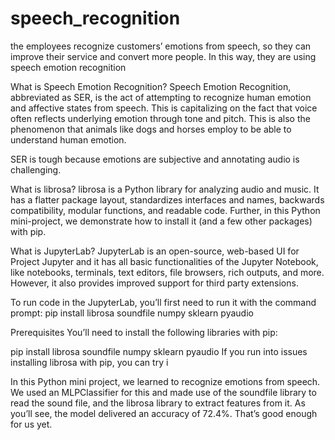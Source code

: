 # speech_recognition


the employees recognize customers’ emotions from speech, so they can improve their service and convert more people. In this way, they are using speech emotion recognition

What is Speech Emotion Recognition?
Speech Emotion Recognition, abbreviated as SER, is the act of attempting to recognize human emotion and affective states from speech. This is capitalizing on the fact that voice often reflects underlying emotion through tone and pitch. This is also the phenomenon that animals like dogs and horses employ to be able to understand human emotion.

SER is tough because emotions are subjective and annotating audio is challenging.

What is librosa?
librosa is a Python library for analyzing audio and music. It has a flatter package layout, standardizes interfaces and names, backwards compatibility, modular functions, and readable code. Further, in this Python mini-project, we demonstrate how to install it (and a few other packages) with pip.

What is JupyterLab?
JupyterLab is an open-source, web-based UI for Project Jupyter and it has all basic functionalities of the Jupyter Notebook, like notebooks, terminals, text editors, file browsers, rich outputs, and more. However, it also provides improved support for third party extensions.

To run code in the JupyterLab, you’ll first need to run it with the command prompt:
pip install librosa soundfile numpy sklearn pyaudio

Prerequisites
You’ll need to install the following libraries with pip:

pip install librosa soundfile numpy sklearn pyaudio
If you run into issues installing librosa with pip, you can try i


In this Python mini project, we learned to recognize emotions from speech. We used an MLPClassifier for this and made use of the soundfile library to read the sound file, and the librosa library to extract features from it. As you’ll see, the model delivered an accuracy of 72.4%. That’s good enough for us yet.